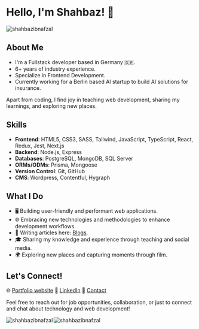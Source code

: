 # Hello, I'm Shahbaz! 👋

<div align="left"> <img src="https://komarev.com/ghpvc/?username=shahbazibnafzal&label=Profile%20views&color=0e75b6&style=flat" alt="shahbazibnafzal" /> </div>

## About Me
- I'm a Fullstack developer based in Germany 🇩🇪.
- 6+ years of industry experience.
- Specialize in Frontend Development.
- Currently working for a Berlin based AI startup to build AI solutions for insurance.

Apart from coding, I find joy in teaching web development, sharing my learnings, and exploring new places.

## Skills
- **Frontend**: HTML5, CSS3, SASS, Tailwind, JavaScript, TypeScript, React, Redux, Jest, Next.js
- **Backend**: Node.js, Express
- **Databases**: PostgreSQL, MongoDB, SQL Server
- **ORMs/ODMs**: Prisma, Mongoose
- **Version Control**: Git, GitHub
- **CMS**: Wordpress, Contentful, Hygraph

## What I Do
- 🖥️ Building user-friendly and performant web applications.
- 🌐 Embracing new technologies and methodologies to enhance development workflows.
- 📝 Writing articles here: [Blogs](https://www.shahbazibnafzal.com/blog).
- 🎓 Sharing my knowledge and experience through teaching and social media.
- 🌍 Exploring new places and capturing moments through film.

## Let's Connect!
🌐 [Portfolio website](https://www.shahbazibnafzal.com)
🔗 [LinkedIn](https://www.linkedin.com/in/shahbazibnafzal)
📧 [Contact](https://www.shahbazibnafzal.com/contact)

Feel free to reach out for job opportunities, collaboration, or just to connect and chat about technology and web development! 


<div><img align="left" src="https://github-readme-stats.vercel.app/api/top-langs?username=shahbazibnafzal&show_icons=true&locale=en&layout=compact" alt="shahbazibnafzal" /></div>


<div><img align="center" src="https://github-readme-streak-stats.herokuapp.com/?user=shahbazibnafzal&" alt="shahbazibnafzal" /></div>
